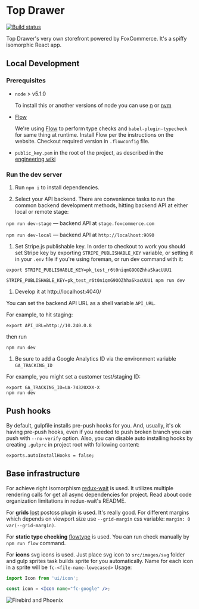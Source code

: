 # Top Drawer

[![Build status](https://badge.buildkite.com/e9143615d9d894b2cfc2d23dbf3bdcd8b217e10e56710564a7.svg)](https://buildkite.com/foxcommerce/firebrand)

Top Drawer's very own storefront powered by FoxCommerce. It's a spiffy isomorphic React app.

## Local Development

### Prerequisites

* `node` > v5.1.0

  To install this or another versions of node you can use [n](https://github.com/tj/n) or [nvm](https://github.com/creationix/nvm)

* [Flow](http://flowtype.org)

  We're using [Flow](http://flowtype.org) to perform type checks and `babel-plugin-typecheck` for same thing at runtime. Install Flow per the instructions on the website. Checkout required version in `.flowconfig` file.

* `public_key.pem` in the root of the project, as described in the [engineering wiki](https://github.com/FoxComm/engineering-wiki/blob/master/development/setup.md#developing-frontend-applications)


### Run the dev server

1. Run `npm i` to install dependencies.

1. Select your API backend. There are convenience tasks to run the common backend development methods, hitting backend API at either local or remote stage:

  `npm run dev-stage` — backend API at `stage.foxcommerce.com`

  `npm run dev-local` — backend API at `http://localhost:9090`

1. Set Stripe.js publishable key.
In order to checkout to work you should set Stripe key by exporting `STRIPE_PUBLISHABLE_KEY` variable, or setting it in your `.env` file if you're using foreman, or run dev command with it:

  `export STRIPE_PUBLISHABLE_KEY=pk_test_r6t0niqmG9OOZhhaSkacUUU1`

  `STRIPE_PUBLISHABLE_KEY=pk_test_r6t0niqmG9OOZhhaSkacUUU1 npm run dev`


1. Develop it at http://localhost:4040/


You can set the backend API URL as a shell variable `API_URL`.

For example, to hit staging:

```
export API_URL=http://10.240.0.8
```
then run

```
npm run dev
```

1.  Be sure to add a Google Analytics ID via the environment variable `GA_TRACKING_ID`

For example, you might set a customer test/staging ID:

```
export GA_TRACKING_ID=UA-74320XXX-X
npm run dev
```

## Push hooks

By default, gulpfile installs pre-push hooks for you.
And, usually, it's ok having pre-push hooks, even if you needed to push broken branch
you can push with `--no-verify` option.
Also, you can disable auto installing hooks by creating `.gulprc` in project root with following content:

```
exports.autoInstallHooks = false;
```

## Base infrastructure

For achieve right isomorphism [redux-wait](https://www.npmjs.com/package/redux-wait) is used.
It utilizes multiple rendering calls for get all async dependencies for project.
Read about code organization limitations in redux-wait's README.

For **grids** [lost](https://www.npmjs.com/package/lost) postcss plugin is used. It's really good.
For different margins which depends on viewport size use `--grid-margin` css variable: `margin: 0 var(--grid-margin)`.

For **static type checking** [flowtype](http://flowtype.org/) is used. You can run check manually by `npm run flow` command.

For **icons** svg icons is used. Just place svg icon to `src/images/svg` folder and gulp sprites task builds sprite for you
automatically. Name for each icon in a sprite will be `fc-<file-name-lowecased>` Usage:

```jsx
import Icon from 'ui/icon';

const icon = <Icon name="fc-google" />;

```

![Firebird and Phoenix](http://i.imgur.com/7Cyj5q8.jpg "Firebird and Phoenix")
